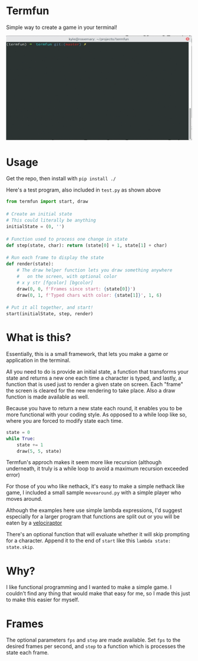 # Termfun

Simple way to create a game in your terminal!

![Demo](https://raw.githubusercontent.com/kyleperik/termfun/master/demo.gif)

# Usage

Get the repo, then install with `pip install ./`

Here's a test program, also included in `test.py` as shown above

``` python
from termfun import start, draw

# Create an initial state
# This could literally be anything
initialState = (0, '')

# Function used to process one change in state
def step(state, char): return (state[0] + 1, state[1] + char)

# Run each frame to display the state
def render(state):
    # The draw helper function lets you draw something anywhere
    #   on the screen, with optional color
    # x y str [fgcolor] [bgcolor]
    draw(0, 0, f'Frames since start: {state[0]}')
    draw(0, 1, f'Typed chars with color: {state[1]}', 1, 6)

# Put it all together, and start!
start(initialState, step, render)
```

# What is this?

Essentially, this is a small framework, that lets you make a game or application in the terminal.

All you need to do is provide an initial state, a function that transforms your state and returns a new one each time a character is typed, and lastly, a function that is used just to render a given state on screen. Each "frame" the screen is cleared for the new rendering to take place. Also a draw function is made available as well.

Because you have to return a new state each round, it enables you to be more functional with your coding style. As opposed to a while loop like so, where you are forced to modify state each time.

``` python
state = 0
while True:
    state += 1
    draw(5, 5, state)
```

Termfun's approch makes it seem more like recursion (although underneath, it truly is a while loop to avoid a maximum recursion exceeded error)

For those of you who like nethack, it's easy to make a simple nethack like game, I included a small sample `movearound.py` with a simple player who moves around.

Although the examples here use simple lambda expressions, I'd suggest especially for a larger program that functions are split out or you will be eaten by a [velociraptor](https://www.xkcd.com/292/)

There's an optional function that will evaluate whether it will skip prompting for a character. Append it to the end of `start` like this `lambda state: state.skip`.

# Why?

I like functional programming and I wanted to make a simple game. I couldn't find any thing that would make that easy for me, so I made this just to make this easier for myself.

# Frames

The optional parameters `fps` and `step` are made available. Set `fps` to the desired frames per second, and `step` to a function which is processes the state each frame.